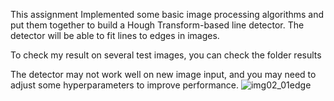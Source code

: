 This assignment Implemented some basic image processing algorithms and put them together to build a Hough Transform-based line detector.  The detector will be able to fit lines to edges in images.

To check my result on several test images, you can check the folder results

The detector may not work well on new image input, and you may need to adjust some hyperparameters to improve performance.
![img02_01edge](https://user-images.githubusercontent.com/86684397/207966428-e5e163de-8326-4c88-93bd-a62efd256303.png)
